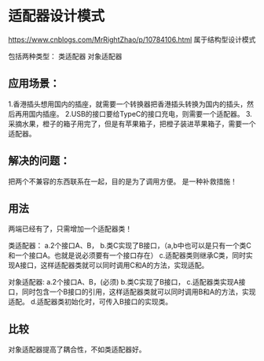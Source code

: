 # 适配器设计模式
https://www.cnblogs.com/MrRightZhao/p/10784106.html
属于结构型设计模式

包括两种类型：
类适配器
对象适配器

## 应用场景：
1.香港插头想用国内的插座，就需要一个转换器把香港插头转换为国内的插头，然后再用国内插座。
2.USB的接口要给TypeC的接口充电，则需要一个适配器。
3.采摘水果，橙子的箱子用完了，但是有苹果箱子，把橙子装进苹果箱子，需要一个适配器。

## 解决的问题：
把两个不兼容的东西联系在一起，目的是为了调用方便。
是一种补救措施！

## 用法
两端已经有了，只需增加一个适配器类！

类适配器：
a.2个接口A、B，
b.类C实现了B接口，（a,b中也可以是只有一个类C和一个接口A。也就是说必须要有一个接口存在）
c.适配器类则继承C类，同时实现A接口，这样适配器类就可以同时调用C和A的方法，实现适配。

对象适配器:
a.2个接口A、B，(必须)
b.类C实现了B接口，
c.适配器类实现A接口，同时包含一个B接口的引用，这样适配器类就可以同时调用B和A的方法，实现适配。
d.适配器类初始化时，可传入B接口的实现类。

## 比较
对象适配器提高了耦合性，不如类适配器好。